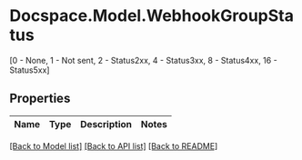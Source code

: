 # Docspace.Model.WebhookGroupStatus
[0 - None, 1 - Not sent, 2 - Status2xx, 4 - Status3xx, 8 - Status4xx, 16 - Status5xx]

## Properties

Name | Type | Description | Notes
------------ | ------------- | ------------- | -------------

[[Back to Model list]](../README.md#documentation-for-models) [[Back to API list]](../README.md#documentation-for-api-endpoints) [[Back to README]](../README.md)

